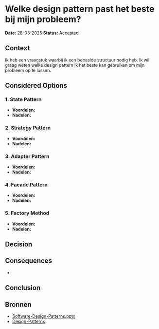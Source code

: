 # Welke design pattern past het beste bij mijn probleem?

**Date:** 28-03-2025
**Status:** Accepted

## Context
Ik heb een vraagstuk waarbij ik een bepaalde structuur nodig heb. 
Ik wil graag weten welke design pattern ik het beste kan gebruiken om mijn probleem op te lossen.


## Considered Options
### 1. State Pattern
- **Voordelen:** 
- **Nadelen:** 

### 2. Strategy Pattern
- **Voordelen:** 
- **Nadelen:** 

### 3. Adapter Pattern
- **Voordelen:**
- **Nadelen:**

### 4. Facade Pattern
- **Voordelen:**
- **Nadelen:**

### 5. Factory Method
- **Voordelen:**
- **Nadelen:**

## Decision


## Consequences
-

## Conclusion

## Bronnen
- [Software-Design-Patterns.pptx](https://aim-ene.github.io/soex/assets/files/Software-Design-Patterns-0d2fdea120bb6494d39f949233e45cc5.pptx)
- [Design-Patterns](https://refactoring.guru/design-patterns)